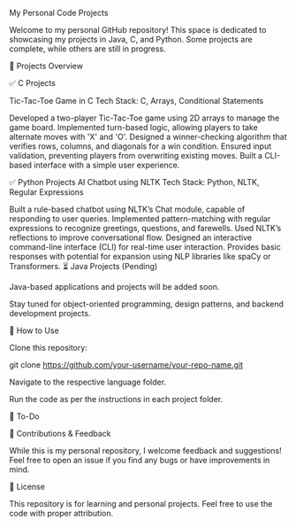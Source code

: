 ﻿My Personal Code Projects

Welcome to my personal GitHub repository! This space is dedicated to showcasing my projects in Java, C, and Python. Some projects are complete, while others are still in progress.

🚀 Projects Overview

✅ C Projects

Tic-Tac-Toe Game in C
Tech Stack: C, Arrays, Conditional Statements

Developed a two-player Tic-Tac-Toe game using 2D arrays to manage the game board.
Implemented turn-based logic, allowing players to take alternate moves with 'X' and 'O'.
Designed a winner-checking algorithm that verifies rows, columns, and diagonals for a win condition.
Ensured input validation, preventing players from overwriting existing moves.
Built a CLI-based interface with a simple user experience.

✅ Python Projects
AI Chatbot using NLTK
Tech Stack: Python, NLTK, Regular Expressions

Built a rule-based chatbot using NLTK’s Chat module, capable of responding to user queries.
Implemented pattern-matching with regular expressions to recognize greetings, questions, and farewells.
Used NLTK’s reflections to improve conversational flow.
Designed an interactive command-line interface (CLI) for real-time user interaction.
Provides basic responses with potential for expansion using NLP libraries like spaCy or Transformers.
⏳ Java Projects (Pending)

Java-based applications and projects will be added soon.

Stay tuned for object-oriented programming, design patterns, and backend development projects.

🔧 How to Use

Clone this repository:

git clone https://github.com/your-username/your-repo-name.git

Navigate to the respective language folder.

Run the code as per the instructions in each project folder.

📌 To-Do



🤝 Contributions & Feedback

While this is my personal repository, I welcome feedback and suggestions! Feel free to open an issue if you find any bugs or have improvements in mind.

📜 License

This repository is for learning and personal projects. Feel free to use the code with proper attribution.

